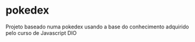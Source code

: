 # pokedex
Projeto baseado numa pokedex usando a base do conhecimento adquirido pelo curso de Javascript DIO

